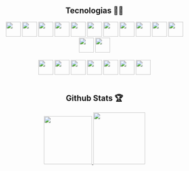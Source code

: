 </br>
<div align="center">
  <div>
    <h2>Tecnologias 👨‍💻</h2>
  </div>
  <div>
    <img height="40px" src="https://icongr.am/devicon/html5-original.svg?size=128&color=currentColor" />
    <img height="40px" src="https://icongr.am/devicon/css3-original.svg?size=128&color=currentColor" />
    <img height="40px" src="https://icongr.am/devicon/sass-original.svg?size=128&color=currentColor" />
    <img height="40px" src="https://cdn.jsdelivr.net/gh/devicons/devicon/icons/tailwindcss/tailwindcss-plain.svg" />
    <img height="40px" src="https://www.styled-components.com/atom.png" />
    <img height="40px" src="https://icongr.am/devicon/javascript-original.svg?size=128&color=currentColor" />
    <img height="40px" src="https://icongr.am/devicon/typescript-plain.svg?size=128&color=currentColor" />
    <img height="40px" src="https://cdn.jsdelivr.net/gh/devicons/devicon/icons/jest/jest-plain.svg" />
    <img height="40px" src="https://icongr.am/devicon/react-original.svg?size=128&color=currentColor" />
    <img height="40px" src="https://testing-library.com/img/octopus-64x64.png" />
    <img height="40px" src="https://cdn.jsdelivr.net/gh/devicons/devicon/icons/nextjs/nextjs-original.svg" />
    <img height="40px" src="https://cdn.jsdelivr.net/gh/devicons/devicon/icons/redux/redux-original.svg" />
    <img height="40px" src="https://cdn.jsdelivr.net/gh/devicons/devicon/icons/figma/figma-original.svg" />
  </div>
  </br>
  <div>
    <img height="40px" src="https://cdn.jsdelivr.net/gh/devicons/devicon/icons/docker/docker-original.svg" />
    <img height="40px" src="https://cdn.jsdelivr.net/gh/devicons/devicon/icons/firebase/firebase-plain.svg" />
    <img height="40px" src="https://cdn.jsdelivr.net/gh/devicons/devicon/icons/mysql/mysql-original.svg" />
    <img height="40px" src="https://cdn.jsdelivr.net/gh/devicons/devicon/icons/nodejs/nodejs-original-wordmark.svg" />
    <img height="40px" src="https://cdn.jsdelivr.net/gh/devicons/devicon/icons/express/express-original.svg" />
    <img height="40px" src="https://cdn.jsdelivr.net/gh/devicons/devicon/icons/sequelize/sequelize-original.svg" />
    <img height="40px" src="https://cdn.jsdelivr.net/gh/devicons/devicon/icons/graphql/graphql-plain.svg" />
  </div>
</div>
</br>
<div>
  <h2 align="center">Github Stats 🏆</h2>
  <div align="center">
    <a href="https://github.com/pedronr03">
    <img height="130em" src="https://github-readme-stats.vercel.app/api?username=pedronr03&show_icons=true&theme=tokyonight&include_all_commits=true&hide_border=true&layout=compact&hide=issues,contribs&bg_color=00000000"/>
     <img height="140em" src="https://github-readme-stats.vercel.app/api/top-langs/?username=pedronr03&layout=compact&langs_count=7&hide_border=true&theme=tokyonight&bg_color=00000000&langs_count=6"/>
  </div>
</div>
<br />
